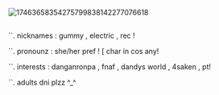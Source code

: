 ![17463658354275799838142277076618](https://github.com/user-attachments/assets/4e3ab7c6-0947-4327-9d00-89e632119609)

##
 
``.  nicknames : gummy , electric , rec !

``. pronounz : she/her pref ! [ char in cos any!

``. interests : danganronpa , fnaf , dandys world , 4saken , pt!

``. adults dni plzz ^_^





<!---
scratchrecord/scratchrecord is a ✨ special ✨ repository because its `README.md` (this file) appears on your GitHub profile.
You can click the Preview link to take a look at your changes.
--->
